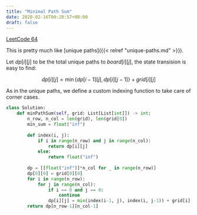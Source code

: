 ```yaml
---
title: "Minimal Path Sum"
date: 2020-02-16T00:20:57+08:00
draft: false
---
```


<!--more-->

[LeetCode 64](https://leetcode.com/problems/minimum-path-sum/)

This is pretty much like [unique paths]({{< relref "unique-paths.md" >}}).

Let $dp[i][j]$ to be the total unique paths to $board[i][j]$, the state transision is easy to find:

$$ dp[i][j] = \min \lbrace dp[i-1][j], dp[i][j-1] \rbrace + grid[i][j] $$

As in the unique paths, we define a custom indexing function to take care of corner cases.

```python
class Solution:
    def minPathSum(self, grid: List[List[int]]) -> int:
        n_row, n_col = len(grid), len(grid[0])
        min_sum = float("inf")
        
        def index(i, j):
            if i in range(n_row) and j in range(n_col):
                return dp[i][j]
            else:
                return float("inf")
        
        dp = [[float("inf")]*n_col for _ in range(n_row)]
        dp[0][0] = grid[0][0]
        for i in range(n_row):
            for j in range(n_col):
                if i == 0 and j == 0:
                    continue
                dp[i][j] = min(index(i-1, j), index(i, j-1)) + grid[i][j]
        return dp[n_row-1][n_col-1]
```